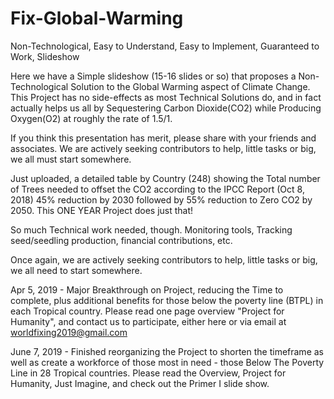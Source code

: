# Fix-Global-Warming
Non-Technological, Easy to Understand, Easy to Implement, Guaranteed to Work, Slideshow

Here we have a Simple slideshow (15-16 slides or so) that proposes a Non-Technological Solution
to the Global Warming aspect of Climate Change. This Project has no side-effects
as most Technical Solutions do, and in fact actually helps us all by
Sequestering Carbon Dioxide(CO2) while Producing Oxygen(O2) at roughly the rate of 1.5/1.  

If you think this presentation has merit, please share with your friends and associates.
We are actively seeking contributors to help, little tasks or big, we all must start somewhere.

Just uploaded, a detailed table by Country (248) showing the Total number of Trees needed
to offset the CO2 according to the IPCC Report (Oct 8, 2018) 45% reduction by 2030 followed by 
55% reduction to Zero CO2 by 2050. This ONE YEAR Project does just that!

So much Technical work needed, though. Monitoring tools, Tracking seed/seedling production,
financial contributions, etc.

Once again, we are actively seeking contributors to help, little tasks or big,
we all need to start somewhere.

Apr 5, 2019 - Major Breakthrough on Project, reducing the Time to complete, plus additional
benefits for those below the poverty line (BTPL) in each Tropical country. Please read one page overview 
"Project for Humanity", and contact us to participate, either here or via email at  worldfixing2019@gmail.com

June 7, 2019 - Finished reorganizing the Project to shorten the timeframe as well as create a workforce of
those most in need - those Below The Poverty Line in 28 Tropical countries.  Please read the Overview,
Project for Humanity, Just Imagine, and check out the Primer I slide show.  


